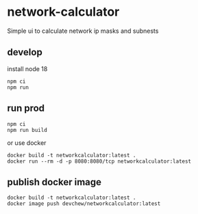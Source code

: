 # network-calculator

Simple ui to calculate network ip masks and subnests

## develop

install node 18

```
npm ci
npm run
```

## run prod

```
npm ci
npm run build
```
or use docker

```
docker build -t networkcalculator:latest .
docker run --rm -d -p 8080:8080/tcp networkcalculator:latest 
```

## publish docker image

```
docker build -t networkcalculator:latest .
docker image push devchew/networkcalculator:latest
```